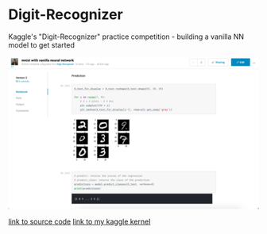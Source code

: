 # Digit-Recognizer
Kaggle's "Digit-Recognizer" practice competition - building a vanilla NN model to get started

![](./kernel-screenshot.png)

[link to source code](https://github.com/uoojin1/Digit-Recognizer/blob/master/mnist-with-vanilla-neural-network.ipynb)
[link to my kaggle kernel](https://www.kaggle.com/uoojin95/mnist-with-vanilla-neural-network)
